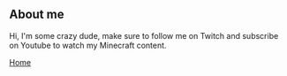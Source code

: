 ## About me

Hi, I'm some crazy dude, make sure to follow me on Twitch and subscribe on Youtube to watch my Minecraft content.

[Home]()
